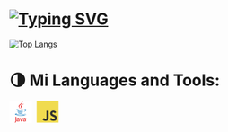 # <a href="https://git.io/typing-svg"><img src="https://readme-typing-svg.herokuapp.com?font=Alkalami&pause=1000&color=F78D24&width=435&lines=The+phone+does+not+have+the+original+box+;The+phone+battery+is+not+100+percent+but+78+percent" alt="Typing SVG" /></a>

[![Top Langs](https://github-readme-stats.vercel.app/api/top-langs/?username=anuraghazra&layout=compact)](https://github.com/anuraghazra/github-readme-stats)

# :last_quarter_moon: Mi Languages and Tools:

<div>
 <img src="https://github.com/devicons/devicon/blob/master/icons/java/java-original-wordmark.svg" title="Java" alt="Java" width="40" height="40"/>&nbsp;
  <img src="https://github.com/devicons/devicon/blob/master/icons/javascript/javascript-original.svg" title="JavaScript" alt="JavaScript" width="40" height="40"/>&nbsp;
</div>
